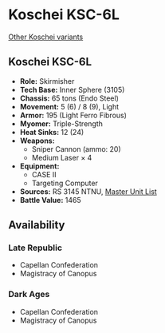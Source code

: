 # Koschei KSC-6L

[Other Koschei variants](../koschei.md)

## Koschei KSC-6L
- **Role:** Skirmisher
- **Tech Base:** Inner Sphere (3105)
- **Chassis:** 65 tons (Endo Steel)
- **Movement:** 5 (6) / 8 (9), Light
- **Armor:** 195 (Light Ferro Fibrous)
- **Myomer:** Triple-Strength
- **Heat Sinks:** 12 (24)
- **Weapons:**
  - Sniper Cannon (ammo: 20)
  - Medium Laser × 4
- **Equipment:**
  - CASE II
  - Targeting Computer
- **Sources:** RS 3145 NTNU, [Master Unit List](http://masterunitlist.info/Unit/Details/6881/koschei-ksc-6l)
- **Battle Value:** 1465

## Availability

### Late Republic
- Capellan Confederation
- Magistracy of Canopus

### Dark Ages
- Capellan Confederation
- Magistracy of Canopus

